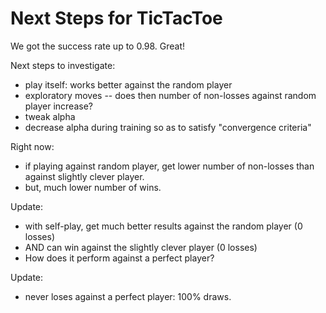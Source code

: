 # Next Steps for TicTacToe

We got the success rate up to 0.98. Great!

Next steps to investigate:

- play itself: works better against the random player
- exploratory moves -- does then number of non-losses against random player increase?
- tweak alpha
- decrease alpha during training so as to satisfy "convergence criteria"

Right now:

- if playing against random player, get lower number of non-losses than against slightly clever player.
- but, much lower number of wins.

Update:

- with self-play, get much better results against the random player (0 losses)
- AND can win against the slightly clever player (0 losses)
- How does it perform against a perfect player?

Update:

- never loses against a perfect player: 100% draws.
